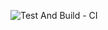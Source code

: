 ![Test And Build - CI](https://github.com/maikkkko1/workpace-api/workflows/Test%20And%20Build%20-%20CI/badge.svg?branch=master)
